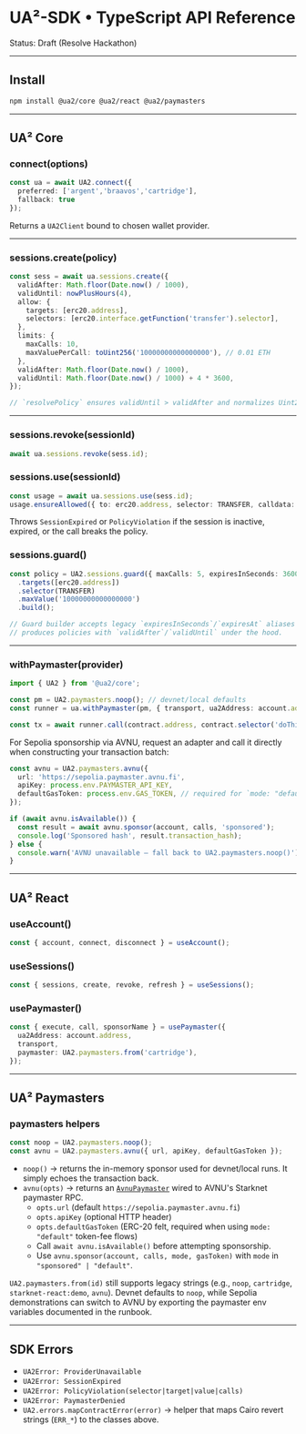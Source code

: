 # UA²-SDK • TypeScript API Reference
Status: Draft (Resolve Hackathon)

---

## Install
```bash
npm install @ua2/core @ua2/react @ua2/paymasters
```

---

## UA² Core

### connect(options)

```ts
const ua = await UA2.connect({
  preferred: ['argent','braavos','cartridge'],
  fallback: true
});
```

Returns a `UA2Client` bound to chosen wallet provider.

---

### sessions.create(policy)

```ts
const sess = await ua.sessions.create({
  validAfter: Math.floor(Date.now() / 1000),
  validUntil: nowPlusHours(4),
  allow: {
    targets: [erc20.address],
    selectors: [erc20.interface.getFunction('transfer').selector],
  },
  limits: {
    maxCalls: 10,
    maxValuePerCall: toUint256('10000000000000000'), // 0.01 ETH
  },
  validAfter: Math.floor(Date.now() / 1000),
  validUntil: Math.floor(Date.now() / 1000) + 4 * 3600,
});

// `resolvePolicy` ensures validUntil > validAfter and normalizes Uint256 calldata.
```

---

### sessions.revoke(sessionId)

```ts
await ua.sessions.revoke(sess.id);
```

### sessions.use(sessionId)

```ts
const usage = await ua.sessions.use(sess.id);
usage.ensureAllowed({ to: erc20.address, selector: TRANSFER, calldata: [recipient, amount] });
```

Throws `SessionExpired` or `PolicyViolation` if the session is inactive, expired, or the call breaks the policy.

### sessions.guard()

```ts
const policy = UA2.sessions.guard({ maxCalls: 5, expiresInSeconds: 3600 })
  .targets([erc20.address])
  .selector(TRANSFER)
  .maxValue('10000000000000000')
  .build();

// Guard builder accepts legacy `expiresInSeconds`/`expiresAt` aliases but
// produces policies with `validAfter`/`validUntil` under the hood.
```

---

### withPaymaster(provider)

```ts
import { UA2 } from '@ua2/core';

const pm = UA2.paymasters.noop(); // devnet/local defaults
const runner = ua.withPaymaster(pm, { transport, ua2Address: account.address });

const tx = await runner.call(contract.address, contract.selector('doThing'), [arg1, arg2]);
```

For Sepolia sponsorship via AVNU, request an adapter and call it directly when constructing your transaction batch:

```ts
const avnu = UA2.paymasters.avnu({
  url: 'https://sepolia.paymaster.avnu.fi',
  apiKey: process.env.PAYMASTER_API_KEY,
  defaultGasToken: process.env.GAS_TOKEN, // required for `mode: "default"`
});

if (await avnu.isAvailable()) {
  const result = await avnu.sponsor(account, calls, 'sponsored');
  console.log('Sponsored hash', result.transaction_hash);
} else {
  console.warn('AVNU unavailable – fall back to UA2.paymasters.noop()');
}
```

---

## UA² React

### useAccount()

```ts
const { account, connect, disconnect } = useAccount();
```

### useSessions()

```ts
const { sessions, create, revoke, refresh } = useSessions();
```

### usePaymaster()

```ts
const { execute, call, sponsorName } = usePaymaster({
  ua2Address: account.address,
  transport,
  paymaster: UA2.paymasters.from('cartridge'),
});
```

---

## UA² Paymasters

### paymasters helpers

```ts
const noop = UA2.paymasters.noop();
const avnu = UA2.paymasters.avnu({ url, apiKey, defaultGasToken });
```

- `noop()` → returns the in-memory sponsor used for devnet/local runs. It simply echoes the transaction back.
- `avnu(opts)` → returns an [`AvnuPaymaster`](../packages/paymasters/src/avnu.ts) wired to AVNU's Starknet paymaster RPC.
  - `opts.url` (default `https://sepolia.paymaster.avnu.fi`)
  - `opts.apiKey` (optional HTTP header)
  - `opts.defaultGasToken` (ERC-20 felt, required when using `mode: "default"` token-fee flows)
  - Call `await avnu.isAvailable()` before attempting sponsorship.
  - Use `avnu.sponsor(account, calls, mode, gasToken)` with `mode` in `"sponsored" | "default"`.

`UA2.paymasters.from(id)` still supports legacy strings (e.g., `noop`, `cartridge`, `starknet-react:demo`, `avnu`). Devnet defaults to `noop`, while Sepolia demonstrations can switch to AVNU by exporting the paymaster env variables documented in the runbook.

---

## SDK Errors

* `UA2Error: ProviderUnavailable`
* `UA2Error: SessionExpired`
* `UA2Error: PolicyViolation(selector|target|value|calls)`
* `UA2Error: PaymasterDenied`
* `UA2.errors.mapContractError(error)` → helper that maps Cairo revert strings (`ERR_*`) to the classes above.
